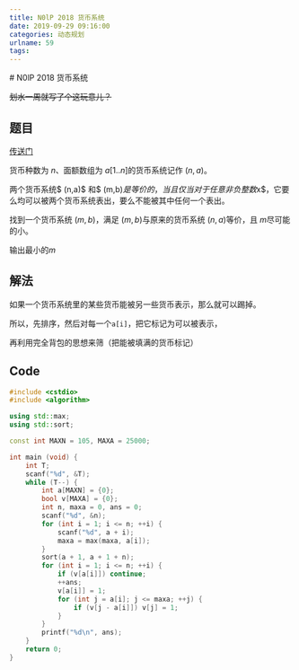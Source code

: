 ```yaml
---
title: N0lP 2018 货币系统
date: 2019-09-29 09:16:00
categories: 动态规划
urlname: 59
tags:
---
```

<!--markdown--># N0lP 2018 货币系统

~~划水一周就写了个这玩意儿？~~

## 题目

[传送门](https://www.luogu.org/problem/P5020)

货币种数为 $n$、面额数组为 $a[1..n]$的货币系统记作 $(n,a)$。

两个货币系统$ (n,a)$ 和$ (m,b)$是等价的，当且仅当对于任意非负整数$x$，它要么均可以被两个货币系统表出，要么不能被其中任何一个表出。

找到一个货币系统 $(m,b)$，满足 $(m,b)$与原来的货币系统 $(n,a)$等价，且 $m$尽可能的小。

输出最小的$m$

## 解法

如果一个货币系统里的某些货币能被另一些货币表示，那么就可以踢掉。

所以，先排序，然后对每一个`a[i]`，把它标记为可以被表示，

再利用完全背包的思想来筛（把能被填满的货币标记）

## Code

```cpp
#include <cstdio>
#include <algorithm>

using std::max;
using std::sort;

const int MAXN = 105, MAXA = 25000;

int main (void) {
    int T;
    scanf("%d", &T);
    while (T--) {
        int a[MAXN] = {0};
        bool v[MAXA] = {0};
        int n, maxa = 0, ans = 0;
        scanf("%d", &n);
        for (int i = 1; i <= n; ++i) {
            scanf("%d", a + i);
            maxa = max(maxa, a[i]);
        }
        sort(a + 1, a + 1 + n);
        for (int i = 1; i <= n; ++i) {
            if (v[a[i]]) continue;
            ++ans;
            v[a[i]] = 1;
            for (int j = a[i]; j <= maxa; ++j) {
                if (v[j - a[i]]) v[j] = 1;
            }
        }
        printf("%d\n", ans);
    }
    return 0;
}
```


